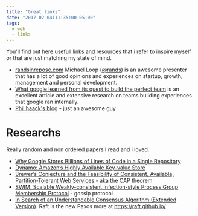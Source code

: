 ```yaml
---
title: "Great links"
date: "2017-02-04T11:35:00-05:00"
tags:
  - web
  - links
---
```


You'll find out here usefull links and resources that i refer to inspire myself
or that are just matching my state of mind.


- [randsinrepose.com](http://randsinrepose.com/) Michael Loop ([@rands](https://twitter.com/rands)) is an awesome 
  presenter that has a lot of good opinions and experiences on startup, growth,
  management and personal development.
- [What google learned from its quest to build the perfect team](http://www.nytimes.com/2016/02/28/magazine/what-google-learned-from-its-quest-to-build-the-perfect-team.html)
  is an excellent article and extensive research on teams building experiences 
  that google ran internally.
- [Phil haack's blog](http://haacked.com/) - just an awesome guy

# Researchs

Really random and non ordered papers I read and i loved.

- [Why Google Stores Billions of Lines of Code in a Single Repository](http://delivery.acm.org/10.1145/2860000/2854146/p78-potvin.pdf?ip=8.26.155.253&id=2854146&acc=OA&key=4D4702B0C3E38B35%2E4D4702B0C3E38B35%2E4D4702B0C3E38B35%2E5945DC2EABF3343C&CFID=692156527&CFTOKEN=50527440&__acm__=1478721569_0ac04df08eaf1d5816ab249c17043009)
- [Dynamo: Amazon’s Highly Available Key-value Store](http://www.allthingsdistributed.com/files/amazon-dynamo-sosp2007.pdf)
- [Brewer’s Conjecture and the Feasibility of Consistent, Available, Partition-Tolerant Web Services](http://dl.acm.org/citation.cfm?id=564601&CFID=609557487&CFTOKEN=15997970) - aka the CAP theorem
- [SWIM: Scalable Weakly-consistent Infection-style Process Group Membership Protocol](http://www.cs.cornell.edu/~asdas/research/dsn02-SWIM.pdf) - gossip protocol
- [In Search of an Understandable Consensus Algorithm (Extended Version)](https://raft.github.io/raft.pdf). Raft is the new Paxos more at https://raft.github.io/

<!-- for ma talk  // http://fabric8.io/presentations/kubernetes-voxxed-2016-02/#/-->
